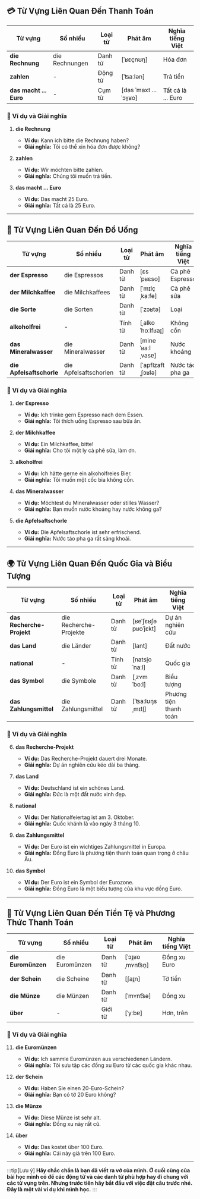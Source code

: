 
## **💳 Từ Vựng Liên Quan Đến Thanh Toán**

|**Từ vựng**|**Số nhiều**|**Loại từ**|**Phát âm**|**Nghĩa tiếng Việt**|
|---|---|---|---|---|
|**die Rechnung**|die Rechnungen|Danh từ|[ˈʁɛçnʊŋ]|Hóa đơn|
|**zahlen**|-|Động từ|[ˈʦaːlən]|Trả tiền|
|**das macht ... Euro**|-|Cụm từ|[das ˈmaxt ... ˈɔʏ̯ʁo]|Tất cả là ... Euro|

### **📌 Ví dụ và Giải nghĩa**

1. **die Rechnung**
    
    - **Ví dụ:** Kann ich bitte die Rechnung haben?
    - **Giải nghĩa:** Tôi có thể xin hóa đơn được không?
2. **zahlen**
    
    - **Ví dụ:** Wir möchten bitte zahlen.
    - **Giải nghĩa:** Chúng tôi muốn trả tiền.
3. **das macht ... Euro**
    
    - **Ví dụ:** Das macht 25 Euro.
    - **Giải nghĩa:** Tất cả là 25 Euro.

---
## **🥤 Từ Vựng Liên Quan Đến Đồ Uống**

|**Từ vựng**|**Số nhiều**|**Loại từ**|**Phát âm**|**Nghĩa tiếng Việt**|
|---|---|---|---|---|
|**der Espresso**|die Espressos|Danh từ|[ɛsˈpʁɛso]|Cà phê Espresso|
|**der Milchkaffee**|die Milchkaffees|Danh từ|[ˈmɪlçˌkaːfe]|Cà phê sữa|
|**die Sorte**|die Sorten|Danh từ|[ˈzɔʁtə]|Loại|
|**alkoholfrei**|-|Tính từ|[ˌalkoˈhoːlfʁaɪ̯]|Không cồn|
|**das Mineralwasser**|die Mineralwasser|Danh từ|[mineˈʁaːlˌvasɐ]|Nước khoáng|
|**die Apfelsaftschorle**|die Apfelsaftschorlen|Danh từ|[ˈapflzaftˌʃɔʁlə]|Nước táo pha ga|

### **📌 Ví dụ và Giải nghĩa**

1. **der Espresso**
    
    - **Ví dụ:** Ich trinke gern Espresso nach dem Essen.
    - **Giải nghĩa:** Tôi thích uống Espresso sau bữa ăn.
2. **der Milchkaffee**
    
    - **Ví dụ:** Ein Milchkaffee, bitte!
    - **Giải nghĩa:** Cho tôi một ly cà phê sữa, làm ơn.
3. **alkoholfrei**
    
    - **Ví dụ:** Ich hätte gerne ein alkoholfreies Bier.
    - **Giải nghĩa:** Tôi muốn một cốc bia không cồn.
4. **das Mineralwasser**
    
    - **Ví dụ:** Möchtest du Mineralwasser oder stilles Wasser?
    - **Giải nghĩa:** Bạn muốn nước khoáng hay nước không ga?
5. **die Apfelsaftschorle**
    
    - **Ví dụ:** Die Apfelsaftschorle ist sehr erfrischend.
    - **Giải nghĩa:** Nước táo pha ga rất sảng khoái.

---
## **🌍 Từ Vựng Liên Quan Đến Quốc Gia và Biểu Tượng**

|**Từ vựng**|**Số nhiều**|**Loại từ**|**Phát âm**|**Nghĩa tiếng Việt**|
|---|---|---|---|---|
|**das Recherche-Projekt**|die Recherche-Projekte|Danh từ|[ʁeˈʃɛʁʃə pʁoˈjɛkt]|Dự án nghiên cứu|
|**das Land**|die Länder|Danh từ|[lant]|Đất nước|
|**national**|-|Tính từ|[natsi̯oˈnaːl]|Quốc gia|
|**das Symbol**|die Symbole|Danh từ|[ˌzʏmˈboːl]|Biểu tượng|
|**das Zahlungsmittel**|die Zahlungsmittel|Danh từ|[ˈʦaːlʊŋsˌmɪtl̩]|Phương tiện thanh toán|

### **📌 Ví dụ và Giải nghĩa**

6. **das Recherche-Projekt**
    
    - **Ví dụ:** Das Recherche-Projekt dauert drei Monate.
    - **Giải nghĩa:** Dự án nghiên cứu kéo dài ba tháng.
7. **das Land**
    
    - **Ví dụ:** Deutschland ist ein schönes Land.
    - **Giải nghĩa:** Đức là một đất nước xinh đẹp.
8. **national**
    
    - **Ví dụ:** Der Nationalfeiertag ist am 3. Oktober.
    - **Giải nghĩa:** Quốc khánh là vào ngày 3 tháng 10.
9. **das Zahlungsmittel**
    
    - **Ví dụ:** Der Euro ist ein wichtiges Zahlungsmittel in Europa.
    - **Giải nghĩa:** Đồng Euro là phương tiện thanh toán quan trọng ở châu Âu.
10. **das Symbol**
    
    - **Ví dụ:** Der Euro ist ein Symbol der Eurozone.
    - **Giải nghĩa:** Đồng Euro là một biểu tượng của khu vực đồng Euro.

---
## **💸 Từ Vựng Liên Quan Đến Tiền Tệ và Phương Thức Thanh Toán**

|**Từ vựng**|**Số nhiều**|**Loại từ**|**Phát âm**|**Nghĩa tiếng Việt**|
|---|---|---|---|---|
|**die Euromünzen**|die Euromünzen|Danh từ|[ˈɔɪ̯ʁoˌmʏnt͡sn̩]|Đồng xu Euro|
|**der Schein**|die Scheine|Danh từ|[ʃaɪ̯n]|Tờ tiền|
|**die Münze**|die Münzen|Danh từ|[ˈmʏnt͡sə]|Đồng xu|
|**über**|-|Giới từ|[ˈyːbɐ]|Hơn, trên|

### **📌 Ví dụ và Giải nghĩa**

11. **die Euromünzen**
    
    - **Ví dụ:** Ich sammle Euromünzen aus verschiedenen Ländern.
    - **Giải nghĩa:** Tôi sưu tập các đồng xu Euro từ các quốc gia khác nhau.
12. **der Schein**
    
    - **Ví dụ:** Haben Sie einen 20-Euro-Schein?
    - **Giải nghĩa:** Bạn có tờ 20 Euro không?
13. **die Münze**
    
    - **Ví dụ:** Diese Münze ist sehr alt.
    - **Giải nghĩa:** Đồng xu này rất cũ.
14. **über**
    
    - **Ví dụ:** Das kostet über 100 Euro.
    - **Giải nghĩa:** Cái này giá trên 100 Euro.

---
:::tip[Lưu ý]
**Hãy chắc chắn là bạn đã viết ra vở của mình. Ở cuối cùng của bài học mình có để các động từ và các danh từ phù hợp hay đi chung với các từ vựng trên. Nhưng trước tiên hãy bắt đầu với việc đặt câu trước nhé. Đây là một vài ví dụ khi mình học.**
:::